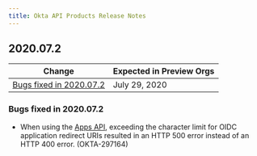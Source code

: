 ```yaml
---
title: Okta API Products Release Notes
---
```


## 2020.07.2

| Change                                                      | Expected in Preview Orgs |
| ----------------------------------------------------------- | ------------------------ |
| [Bugs fixed in 2020.07.2](#bugs-fixed-in-2020-07-2)         | July 29, 2020            |

### Bugs fixed in 2020.07.2

* When using the [Apps API](/docs/reference/api/apps/), exceeding the character limit for OIDC application redirect URIs resulted in an HTTP 500 error instead of an HTTP 400 error. (OKTA-297164)

